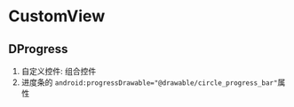 # CustomView

## DProgress
1. 自定义控件: 组合控件
2. 进度条的 `android:progressDrawable="@drawable/circle_progress_bar"`属性

